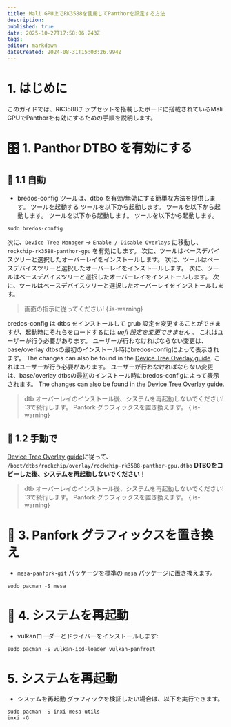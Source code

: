```yaml
---
title: Mali GPU上でRK3588を使用してPanthorを設定する方法
description:
published: true
date: 2025-10-27T17:58:06.243Z
tags:
editor: markdown
dateCreated: 2024-08-31T15:03:26.994Z
---
```


# 1. はじめに

このガイドでは、RK3588チップセットを搭載したボードに搭載されているMali GPUでPanthorを有効にするための手順を説明します。

# 🎛️ 1. Panthor DTBO を有効にする

## 🤖 1.1 自動

- bredos-config ツールは、dtbo を有効/無効にする簡単な方法を提供します。 ツールを起動する ツールを以下から起動します。 ツールを以下から起動します。 ツールを以下から起動します。 ツールを以下から起動します。

```
sudo bredos-config
```

次に、`Device Tree Manager` -> `Enable / Disable Overlays` に移動し、`rockchip-rk3588-panthor-gpu` を有効にします。 次に、ツールはベースデバイスツリーと選択したオーバーレイをインストールします。 次に、ツールはベースデバイスツリーと選択したオーバーレイをインストールします。 次に、ツールはベースデバイスツリーと選択したオーバーレイをインストールします。 次に、ツールはベースデバイスツリーと選択したオーバーレイをインストールします。

> 画面の指示に従ってください!
> {.is-warning}

bredos-config は dtbs をインストールして grub 設定を変更することができますが、起動時にそれらをロードするには _uefi 設定を変更できません_ 。 これはユーザーが行う必要があります。 ユーザーが行わなければならない変更は、base/overlay dtbsの最初のインストール時にbredos-configによって表示されます。 The changes can also be found in the [Device Tree Overlay guide](/how-to/how-to-enable-dtbos). これはユーザーが行う必要があります。 ユーザーが行わなければならない変更は、base/overlay dtbsの最初のインストール時にbredos-configによって表示されます。 The changes can also be found in the [Device Tree Overlay guide](/how-to/how-to-enable-dtbos).

> dtb オーバーレイのインストール後、システムを再起動しないでください!
> \`3で続行します。 Panfork グラフィックスを置き換えます。
> {.is-warning}

## 🦶 1.2 手動で

[Device Tree Overlay guide](/how-to/how-to-enable-dtbos)に従って、
`/boot/dtbs/rockchip/overlay/rockchip-rk3588-panthor-gpu.dtbo`
**DTBOをコピーした後、システムを再起動しないでください！**

> dtb オーバーレイのインストール後、システムを再起動しないでください!
> \`3で続行します。 Panfork グラフィックスを置き換えます。
> {.is-warning}

# 🔁 3. Panfork グラフィックスを置き換え

- `mesa-panfork-git` パッケージを標準の `mesa` パッケージに置き換えます。

```
sudo pacman -S mesa
```

# 🔁 4. システムを再起動

- vulkanローダーとドライバーをインストールします:

```
sudo pacman -S vulkan-icd-loader vulkan-panfrost
```

# 5. システムを再起動

- システムを再起動 グラフィックを検証したい場合は、以下を実行できます。

```
sudo pacman -S inxi mesa-utils
inxi -G
```